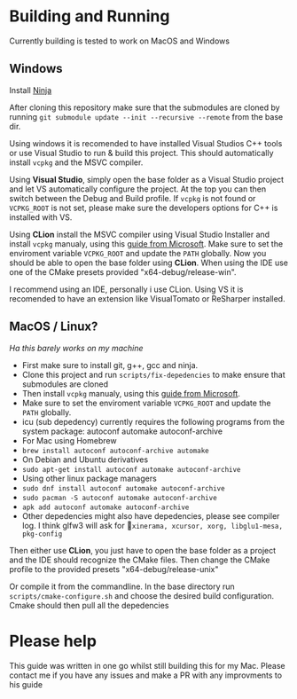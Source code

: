 # Building and Running
Currently building is tested to work on MacOS and Windows

## Windows
Install [Ninja](https://ninja-build.org/)

After cloning this repository make sure that the submodules are cloned by running `git submodule update --init --recursive --remote` from the base dir.

Using windows it is recomended to have installed Visual Studios C++ tools or use Visual Studio to run & build this project. This should automatically install `vcpkg` and the MSVC compiler.

Using **Visual Studio**, simply open the base folder as a Visual Studio project and let VS automatically configure the project. At the top you can then switch between the Debug and Build profile. If `vcpkg` is not found or `VCPKG_ROOT` is not set, please make sure the developers options for C++ is installed with VS.

Using **CLion** install the MSVC compiler using Visual Studio Installer and install `vcpkg` manualy, using this [guide from Microsoft](https://learn.microsoft.com/da-dk/vcpkg/get_started/get-started?pivots=shell-cmd). Make sure to set the enviroment variable `VCPKG_ROOT` and update the `PATH` globally.
Now you should be able to open the base folder using **CLion**. When using the IDE use one of the CMake presets provided "x64-debug/release-win".

I recommend using an IDE, personally i use CLion. Using VS it is recomended to have an extension like VisualTomato or ReSharper installed.


## MacOS / Linux?
*Ha this barely works on my machine*

* First make sure to install git, g++, gcc and ninja.
* Clone this project and run `scripts/fix-depedencies` to make ensure that submodules are cloned
* Then install `vcpkg` manualy, using this [guide from Microsoft](https://learn.microsoft.com/da-dk/vcpkg/get_started/get-started?pivots=shell-cmd).
 * Make sure to set the enviroment variable `VCPKG_ROOT` and update the `PATH` globally.
* icu (sub depedency) currently requires the following programs from the system package: autoconf automake autoconf-archive
 * For Mac using Homebrew
  * `brew install autoconf autoconf-archive automake`
 * On Debian and Ubuntu derivatives
  * `sudo apt-get install autoconf automake autoconf-archive`
 * Using other linux package managers
  * `sudo dnf install autoconf automake autoconf-archive`
  * `sudo pacman -S autoconf automake autoconf-archive`
  * `apk add autoconf automake autoconf-archive`
* Other depedencies might also have depedencies, please see compiler log. I think glfw3 will ask for `xinerama, xcursor, xorg, libglu1-mesa, pkg-config`

Then either use **CLion**, you just have to open the base folder as a project and the IDE should recognize the CMake files. Then change the CMake profile to the provided presets "x64-debug/release-unix"

Or compile it from the commandline. In the base directory run `scripts/cmake-configure.sh` and choose the desired build configuration. Cmake should then pull all the depedencies

# Please help
This guide was written in one go whilst still building this for my Mac. Please contact me if you have any issues and make a PR with any improvments to his guide
